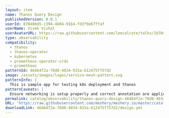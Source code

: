 ```yaml
---
layout: item
name: Thanos Query Design
publishedVersion: 0.0.1
userId: 878488d5-c394-4b04-91b4-fd2f9e67ffaf
userName: Vivek Vishal
userAvatarURL: https://raw.githubusercontent.com/leecalcote/talks/1b704173ab69ba37b3f7a725b1c58eeb56b83a8d/img/five-avatar-circle.png
type: observability
compatibility:
  - thanos
  - thanos-operator
  - kubernetes
  - prometheus-operator-crds
  - prometheus
patternId: 464b4f2a-78d8-4034-915a-612475f757d2
image: /assets/images/logos/service-mesh-pattern.svg
patternInfo: |
  This is sample app for testing k8s deployment and thanos
patternCaveats: |
  Ensure networking is setup properly and correct annotation are applied to each resource
permalink: catalog/observability/thanos-query-design-464b4f2a-78d8-4034-915a-612475f757d2.html
URL: 'https://raw.githubusercontent.com/meshery/meshery.io/master/catalog/464b4f2a-78d8-4034-915a-612475f757d2/0.0.1/design.yml'
downloadLink: 464b4f2a-78d8-4034-915a-612475f757d2/design.yml
---
```

